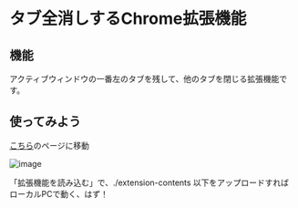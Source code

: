 # タブ全消しするChrome拡張機能

## 機能
アクティブウィンドウの一番左のタブを残して、他のタブを閉じる拡張機能です。

## 使ってみよう
[こちら](chrome://extensions/)のページに移動

![image](https://user-images.githubusercontent.com/49902457/161800870-29c7e1de-808e-4e0c-aa12-78874d27f0d3.png)

「拡張機能を読み込む」で、./extension-contents 以下をアップロードすればローカルPCで動く、はず！
